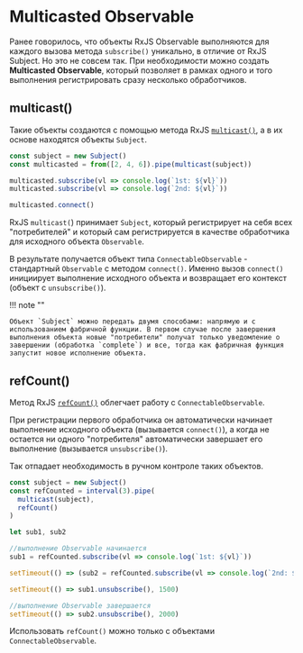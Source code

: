 # Multicasted Observable

Ранее говорилось, что объекты RxJS Observable выполняются для каждого вызова метода `subscribe()` уникально, в отличие от RxJS Subject. Но это не совсем так. При необходимости можно создать **Multicasted Observable**, который позволяет в рамках одного и того выполнения регистрировать сразу несколько обработчиков.

## multicast()

Такие объекты создаются с помощью метода RxJS [`multicast()`](https://rxjs-dev.firebaseapp.com/api/operators/multicast), а в их основе находятся объекты `Subject`.

```ts
const subject = new Subject()
const multicasted = from([2, 4, 6]).pipe(multicast(subject))

multicasted.subscribe(vl => console.log(`1st: ${vl}`))
multicasted.subscribe(vl => console.log(`2nd: ${vl}`))

multicasted.connect()
```

RxJS `multicast(`) принимает `Subject`, который регистрирует на себя всех "потребителей" и который сам регистрируется в качестве обработчика для исходного объекта `Observable`.

В результате получается объект типа `ConnectableObservable` - стандартный `Observable` с методом `connect()`. Именно вызов `connect()` инициирует выполнение исходного объекта и возвращает его контекст (объект с `unsubscribe()`).

!!! note ""

    Объект `Subject` можно передать двумя способами: напрямую и с использованием фабричной функции. В первом случае после завершения выполнения объекта новые "потребители" получат только уведомление о завершении (обработка `complete`) и все, тогда как фабричная функция запустит новое исполнение объекта.

## refCount()

Метод RxJS [`refCount()`](https://rxjs-dev.firebaseapp.com/api/operators/refCount) облегчает работу с `ConnectableObservable`.

При регистрации первого обработчика он автоматически начинает выполнение исходного объекта (вызывается `connect()`), а когда не остается ни одного "потребителя" автоматически завершает его выполнение (вызывается `unsubscribe()`).

Так отпадает необходимость в ручном контроле таких объектов.

```ts
const subject = new Subject()
const refCounted = interval(3).pipe(
  multicast(subject),
  refCount()
)

let sub1, sub2

//выполнение Observable начинается
sub1 = refCounted.subscribe(vl => console.log(`1st: ${vl}`))

setTimeout(() => (sub2 = refCounted.subscribe(vl => console.log(`2nd: ${vl}`))), 500)

setTimeout(() => sub1.unsubscribe(), 1500)

//выполнение Observable завершается
setTimeout(() => sub2.unsubscribe(), 2000)
```

Использовать `refCount()` можно только с объектами `ConnectableObservable`.
